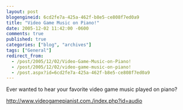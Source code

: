 ```yaml
---
layout: post
blogengineid: 6cd2fe7a-425a-462f-b8e5-ce808f7ed0a9
title: "Video Game Music on Piano!"
date: 2005-12-02 11:42:00 -0600
comments: true
published: true
categories: ["blog", "archives"]
tags: ["General"]
redirect_from: 
  - /post/2005/12/02/Video-Game-Music-on-Piano!
  - /post/2005/12/02/video-game-music-on-piano!
  - /post.aspx?id=6cd2fe7a-425a-462f-b8e5-ce808f7ed0a9
---
```

<!-- more -->

Ever wanted to hear your favorite video game music played on piano?

<A href="http://www.videogamepianist.com./index.php?id=audio">http://www.videogamepianist.com./index.php?id=audio</A>
